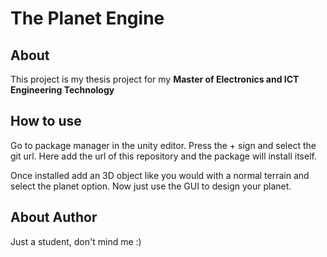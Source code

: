 # The Planet Engine

## About
This project is my thesis project for my **Master of Electronics and ICT Engineering Technology**

## How to use
Go to package manager in the unity editor. Press the + sign and select the git url. Here add the url of this repository and the package will install itself.

Once installed add an 3D object like you would with a normal terrain and select the planet option. Now just use the GUI to design your planet. 

## About Author
Just a student, don't mind me :) 
